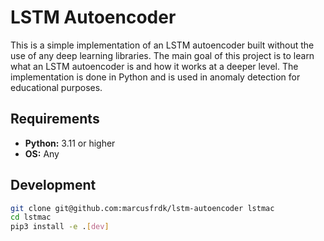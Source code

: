 # LSTM Autoencoder

This is a simple implementation of an LSTM autoencoder built without the use of any deep learning libraries. The main goal of this project is to learn what an LSTM autoencoder is and how it works at a deeper level. The implementation is done in Python and is used in anomaly detection for educational purposes.

## Requirements

-   **Python:** 3.11 or higher
-   **OS:** Any

## Development

```bash
git clone git@github.com:marcusfrdk/lstm-autoencoder lstmac
cd lstmac
pip3 install -e .[dev]
```
